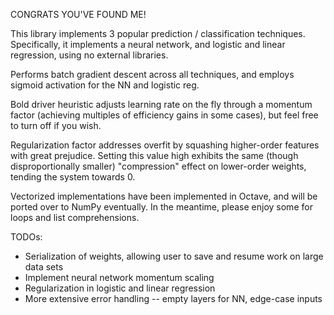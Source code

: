 CONGRATS YOU'VE FOUND ME!

This library implements 3 popular prediction / classification techniques.
Specifically, it implements a neural network, and logistic and linear regression, using no external libraries.

Performs batch gradient descent across all techniques, and employs sigmoid activation for the NN and logistic reg.

Bold driver heuristic adjusts learning rate on the fly through a momentum factor (achieving multiples of efficiency gains in some cases), but feel free to turn off if you wish.

Regularization factor addresses overfit by squashing higher-order features with great prejudice. Setting this value high exhibits the same (though disproportionally smaller) "compression" effect on lower-order weights, tending the system towards 0.

Vectorized implementations have been implemented in Octave, and will be ported over to NumPy eventually. In the meantime, please enjoy some for loops and list comprehensions.


TODOs:
- Serialization of weights, allowing user to save and resume work on large data sets
- Implement neural network momentum scaling
- Regularization in logistic and linear regression
- More extensive error handling -- empty layers for NN, edge-case inputs
